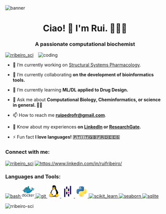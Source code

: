 <img alt="banner" src="https://res.cloudinary.com/djz27k5hg/image/upload/v1645005392/Personal/molecule_banner_o2ykl5.png">

<h1 align="center">Ciao! 👋 I'm Rui. 👨🏻‍💻</h1>
<h3 align="center">A passionate computational biochemist</h3>
<img align="right" alt="coding" width="400" src="https://64.media.tumblr.com/bbf0e67a43c4ed45070d77d10c920e52/tumblr_nygxna9kNY1s5f7v4o1_1280.gif">

<p align="left"> <a href="https://twitter.com/rribeiro_sci" target="blank"><img src="https://img.shields.io/twitter/follow/rribeiro_sci?logo=twitter&style=for-the-badge" alt="rribeiro_sci" /></a> </p>

- 🧬 I’m currently working on [Structural Systems Pharmacology](https://www.fz-juelich.de/ias/ias-5/EN/RossettiLab/Research/HBP/SSB/_node.html).

- 🤝 I’m currently collaborating **on the development of bioinformatics tools.**

- 🌱 I’m currently learning **ML/DL applied to Drug Design.**

- 💬 Ask me about **Computational Biology, Cheminformatics, or science in general. 🔭🔬**

- 📫 How to reach me **ruipedrofr@gmail.com**.

- 📄 Know about my experiences **on [LinkedIn](https://www.linkedin.com/in/ruifribeiro/) or [ResearchGate](https://www.researchgate.net/profile/Rui-Pedro-Ribeiro).**

- ⚡ Fun fact **I love languages! 🇵🇹🇮🇹🇬🇧🇫🇷🇩🇪🇪🇸**

<h3 align="left">Connect with me:</h3>
<p align="left">
<a href="https://twitter.com/rribeiro_sci" target="blank"><img align="center" src="https://raw.githubusercontent.com/rahuldkjain/github-profile-readme-generator/master/src/images/icons/Social/twitter.svg" alt="rribeiro_sci" height="30" width="40" /></a>
<a href="https://www.linkedin.com/in/ruifribeiro/" target="blank"><img align="center" src="https://raw.githubusercontent.com/rahuldkjain/github-profile-readme-generator/master/src/images/icons/Social/linked-in-alt.svg" alt="https://www.linkedin.com/in/ruifribeiro/" height="30" width="40" /></a>
</p>

<h3 align="left">Languages and Tools:</h3>
<p align="left"> <a href="https://www.gnu.org/software/bash/" target="_blank" rel="noreferrer"> <img src="https://www.vectorlogo.zone/logos/gnu_bash/gnu_bash-icon.svg" alt="bash" width="40" height="40"/> </a> <a href="https://www.docker.com/" target="_blank" rel="noreferrer"> <img src="https://raw.githubusercontent.com/devicons/devicon/master/icons/docker/docker-original-wordmark.svg" alt="docker" width="40" height="40"/> </a> <a href="https://git-scm.com/" target="_blank" rel="noreferrer"> <img src="https://www.vectorlogo.zone/logos/git-scm/git-scm-icon.svg" alt="git" width="40" height="40"/> </a> <a href="https://www.linux.org/" target="_blank" rel="noreferrer"> <img src="https://raw.githubusercontent.com/devicons/devicon/master/icons/linux/linux-original.svg" alt="linux" width="40" height="40"/> </a> <a href="https://pandas.pydata.org/" target="_blank" rel="noreferrer"> <img src="https://raw.githubusercontent.com/devicons/devicon/2ae2a900d2f041da66e950e4d48052658d850630/icons/pandas/pandas-original.svg" alt="pandas" width="40" height="40"/> </a> <a href="https://www.python.org" target="_blank" rel="noreferrer"> <img src="https://raw.githubusercontent.com/devicons/devicon/master/icons/python/python-original.svg" alt="python" width="40" height="40"/> </a> <a href="https://scikit-learn.org/" target="_blank" rel="noreferrer"> <img src="https://upload.wikimedia.org/wikipedia/commons/0/05/Scikit_learn_logo_small.svg" alt="scikit_learn" width="40" height="40"/> </a> <a href="https://seaborn.pydata.org/" target="_blank" rel="noreferrer"> <img src="https://seaborn.pydata.org/_images/logo-mark-lightbg.svg" alt="seaborn" width="40" height="40"/> </a> <a href="https://www.sqlite.org/" target="_blank" rel="noreferrer"> <img src="https://www.vectorlogo.zone/logos/sqlite/sqlite-icon.svg" alt="sqlite" width="40" height="40"/> </a> </p>

<p><img align="center" src="https://github-readme-stats.vercel.app/api/top-langs?username=rribeiro-sci&show_icons=true&locale=en&layout=compact" alt="rribeiro-sci" /></p>

